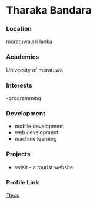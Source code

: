 # Tharaka Bandara

### Location

moratuwa,sri lanka

### Academics

University of moratuwa

### Interests

-programming

### Development

- mobile development
- web development
- machine learning

### Projects

- vvisit - a tourist website

### Profile Link

[Ttecs](https://github.com/Ttecs)
